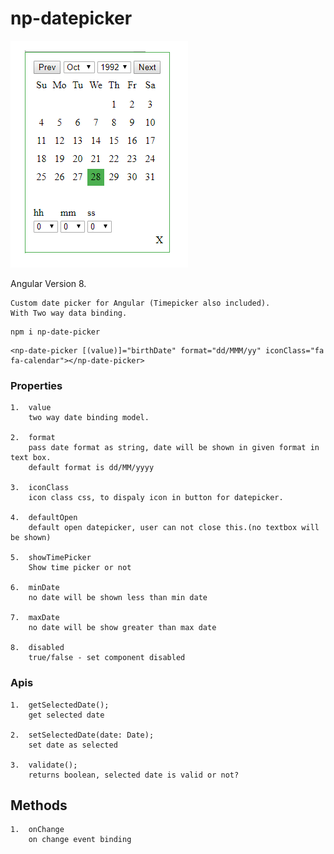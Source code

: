 # np-datepicker

![image login](https://github.com/NilavPatel/np-date-picker/blob/master/src/assets/images/image1.PNG)

Angular Version 8.

````
Custom date picker for Angular (Timepicker also included).
With Two way data binding.
````

````
npm i np-date-picker
````

````
<np-date-picker [(value)]="birthDate" format="dd/MMM/yy" iconClass="fa fa-calendar"></np-date-picker>
````

### Properties
````
1.  value
    two way date binding model.

2.  format
    pass date format as string, date will be shown in given format in text box.
    default format is dd/MM/yyyy

3.  iconClass
    icon class css, to dispaly icon in button for datepicker.

4.  defaultOpen
    default open datepicker, user can not close this.(no textbox will be shown)

5.  showTimePicker
    Show time picker or not

6.  minDate
    no date will be shown less than min date

7.  maxDate
    no date will be show greater than max date

8.  disabled
    true/false - set component disabled
````

### Apis
````
1.  getSelectedDate();
    get selected date

2.  setSelectedDate(date: Date);
    set date as selected

3.  validate();
    returns boolean, selected date is valid or not?
````

## Methods
````
1.  onChange
    on change event binding
````